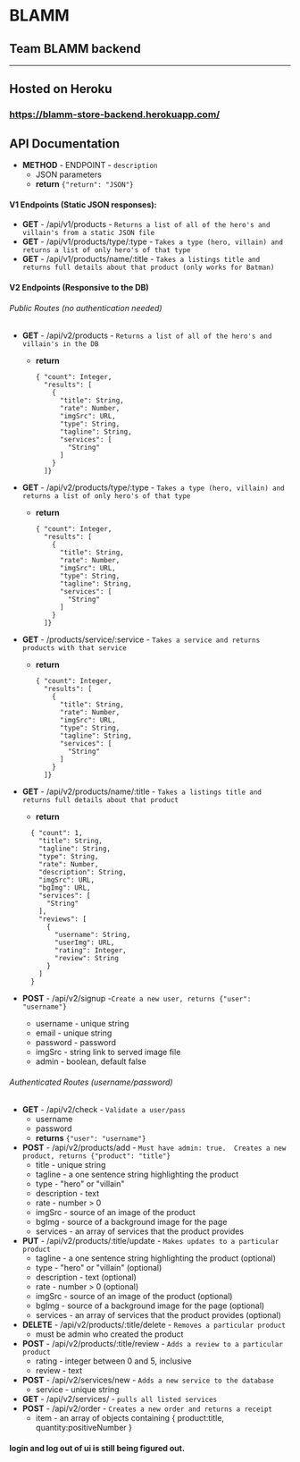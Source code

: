 # BLAMM
## Team BLAMM backend
<hr>

## Hosted on Heroku
### https://blamm-store-backend.herokuapp.com/

## API Documentation
- **METHOD** - ENDPOINT - `description`
  - JSON parameters
  - **return** `{"return": "JSON"}`
#### V1 Endpoints (Static JSON responses):
- **GET** - /api/v1/products - `Returns a list of all of the hero's and villain's from a static JSON file`
- **GET** - /api/v1/products/type/:type - `Takes a type (hero, villain) and returns a list of only hero's of that type`
- **GET** - /api/v1/products/name/:title - `Takes a listings title and returns full details about that product (only works for Batman)`


#### V2 Endpoints (Responsive to the DB)
###### Public Routes (no authentication needed)
- **GET** - /api/v2/products - `Returns a list of all of the hero's and villain's in the DB`
  - **return**

    ```
    { "count": Integer,
      "results": [
        {
          "title": String,
          "rate": Number,
          "imgSrc": URL,
          "type": String,
          "tagline": String,
          "services": [
            "String"
          ]
        }
      ]}
    ```

- **GET** - /api/v2/products/type/:type - `Takes a type (hero, villain) and returns a list of only hero's of that type`
  - **return**

    ```
    { "count": Integer,
      "results": [
        {
          "title": String,
          "rate": Number,
          "imgSrc": URL,
          "type": String,
          "tagline": String,
          "services": [
            "String"
          ]
        }
      ]}
    ```

- **GET** - /products/service/:service - `Takes a service and returns products with that service`
  - **return**

    ```
    { "count": Integer,
      "results": [
        {
          "title": String,
          "rate": Number,
          "imgSrc": URL,
          "type": String,
          "tagline": String,
          "services": [
            "String"
          ]
        }
      ]}
    ```


- **GET** - /api/v2/products/name/:title - `Takes a listings title and returns full details about that product`
  - **return**
  ```
    { "count": 1,
      "title": String,
      "tagline": String,
      "type": String,
      "rate": Number,
      "description": String,
      "imgSrc": URL,
      "bgImg": URL,
      "services": [
        "String"
      ],
      "reviews": [
        {
          "username": String,
          "userImg": URL,
          "rating": Integer,
          "review": String
        }
      ]
    }
    ```

- **POST** - /api/v2/signup -`Create a new user, returns {"user": "username"}`
  - username - unique string
  - email - unique string
  - password - password
  - imgSrc - string link to served image file
  - admin - boolean, default false

###### Authenticated Routes (username/password)
- **GET** - /api/v2/check - `Validate a user/pass`
  - username
  - password
  - **returns** `{"user": "username"}`
- **POST** - /api/v2/products/add - `Must have admin: true.  Creates a new product, returns {"product": "title"}`
  - title - unique string
  - tagline - a one sentence string highlighting the product
  - type - "hero" or "villain"
  - description - text
  - rate - number > 0
  - imgSrc - source of an image of the product
  - bgImg - source of a background image for the page
  - services - an array of services that the product provides
- **PUT** - /api/v2/products/:title/update - `Makes updates to a particular product`
  - tagline - a one sentence string highlighting the product (optional)
  - type - "hero" or "villain" (optional)
  - description - text (optional)
  - rate - number > 0 (optional)
  - imgSrc - source of an image of the product (optional)
  - bgImg - source of a background image for the page (optional)
  - services - an array of services that the product provides (optional)
- **DELETE** - /api/v2/products/:title/delete - `Removes a particular product`
  - must be admin who created the product
- **POST** - /api/v2/products/:title/review - `Adds a review to a particular product`
  - rating - integer between 0 and 5, inclusive
  - review - text
- **POST** - /api/v2/services/new - `Adds a new service to the database`
  - service - unique string
- **GET** - /api/v2/services/ - `pulls all listed services`
- **POST** - /api/v2/order - `Creates a new order and returns a receipt`
  - item - an array of objects containing { product:title, quantity:positiveNumber }

#### login and log out of ui is still being figured out.

